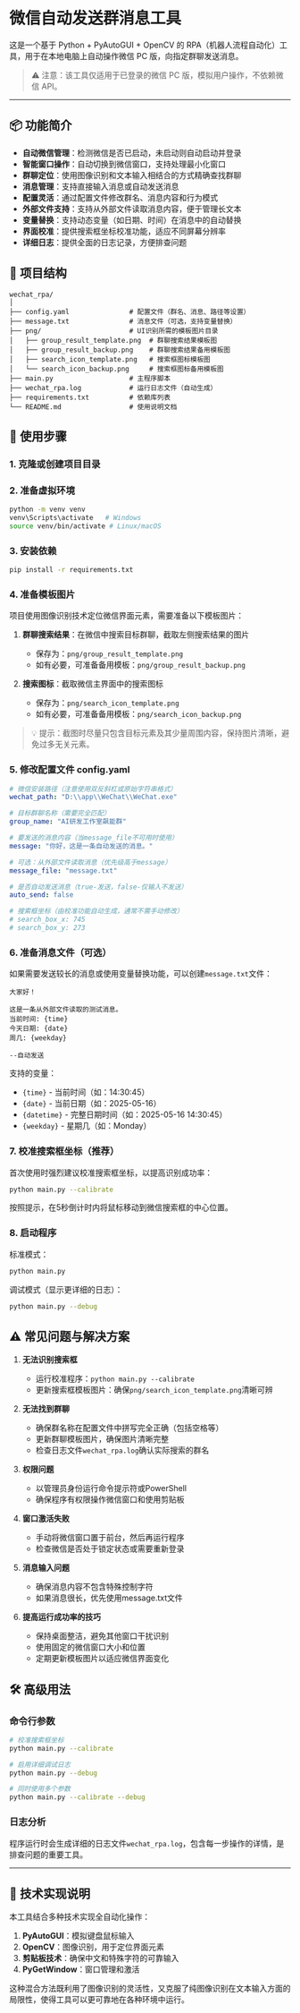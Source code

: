 # 微信自动发送群消息工具

这是一个基于 Python + PyAutoGUI + OpenCV 的 RPA（机器人流程自动化）工具，用于在本地电脑上自动操作微信 PC 版，向指定群聊发送消息。

> ⚠️ 注意：该工具仅适用于已登录的微信 PC 版，模拟用户操作，不依赖微信 API。

---

## 📦 功能简介

- **自动微信管理**：检测微信是否已启动，未启动则自动启动并登录
- **智能窗口操作**：自动切换到微信窗口，支持处理最小化窗口
- **群聊定位**：使用图像识别和文本输入相结合的方式精确查找群聊
- **消息管理**：支持直接输入消息或自动发送消息
- **配置灵活**：通过配置文件修改群名、消息内容和行为模式
- **外部文件支持**：支持从外部文件读取消息内容，便于管理长文本
- **变量替换**：支持动态变量（如日期、时间）在消息中的自动替换
- **界面校准**：提供搜索框坐标校准功能，适应不同屏幕分辨率
- **详细日志**：提供全面的日志记录，方便排查问题

## 📁 项目结构
```
wechat_rpa/
│
├── config.yaml               # 配置文件（群名、消息、路径等设置）
├── message.txt               # 消息文件（可选，支持变量替换）
├── png/                      # UI识别所需的模板图片目录
│   ├── group_result_template.png  # 群聊搜索结果模板图
│   ├── group_result_backup.png    # 群聊搜索结果备用模板图
│   ├── search_icon_template.png   # 搜索框图标模板图
│   └── search_icon_backup.png     # 搜索框图标备用模板图
├── main.py                   # 主程序脚本
├── wechat_rpa.log            # 运行日志文件（自动生成）
├── requirements.txt          # 依赖库列表
└── README.md                 # 使用说明文档
```

## 🧰 使用步骤

### 1. 克隆或创建项目目录

### 2. 准备虚拟环境

```bash
python -m venv venv
venv\Scripts\activate   # Windows
source venv/bin/activate # Linux/macOS
```

### 3. 安装依赖
```bash
pip install -r requirements.txt
```

### 4. 准备模板图片
项目使用图像识别技术定位微信界面元素，需要准备以下模板图片：

1. **群聊搜索结果**：在微信中搜索目标群聊，截取左侧搜索结果的图片
   - 保存为：`png/group_result_template.png`
   - 如有必要，可准备备用模板：`png/group_result_backup.png`

2. **搜索图标**：截取微信主界面中的搜索图标
   - 保存为：`png/search_icon_template.png`
   - 如有必要，可准备备用模板：`png/search_icon_backup.png`

> 💡 提示：截图时尽量只包含目标元素及其少量周围内容，保持图片清晰，避免过多无关元素。

### 5. 修改配置文件 config.yaml
```yaml
# 微信安装路径（注意使用双反斜杠或原始字符串格式）
wechat_path: "D:\\app\\WeChat\\WeChat.exe"  

# 目标群聊名称（需要完全匹配）
group_name: "AI研发工作室飙能群"            

# 要发送的消息内容（当message_file不可用时使用）
message: "你好，这是一条自动发送的消息。"    

# 可选：从外部文件读取消息（优先级高于message）
message_file: "message.txt"                

# 是否自动发送消息（true-发送，false-仅输入不发送）
auto_send: false                           

# 搜索框坐标（由校准功能自动生成，通常不需手动修改）
# search_box_x: 745
# search_box_y: 273
```

### 6. 准备消息文件（可选）
如果需要发送较长的消息或使用变量替换功能，可以创建`message.txt`文件：

```text
大家好！

这是一条从外部文件读取的测试消息。
当前时间: {time}
今天日期: {date}
周几: {weekday}

--自动发送
```

支持的变量：
- `{time}` - 当前时间（如：14:30:45）
- `{date}` - 当前日期（如：2025-05-16）
- `{datetime}` - 完整日期时间（如：2025-05-16 14:30:45）
- `{weekday}` - 星期几（如：Monday）

### 7. 校准搜索框坐标（推荐）
首次使用时强烈建议校准搜索框坐标，以提高识别成功率：
```bash
python main.py --calibrate
```
按照提示，在5秒倒计时内将鼠标移动到微信搜索框的中心位置。

### 8. 启动程序
标准模式：
```bash
python main.py
```

调试模式（显示更详细的日志）：
```bash
python main.py --debug
```

## ⚠️ 常见问题与解决方案

1. **无法识别搜索框**
   - 运行校准程序：`python main.py --calibrate`
   - 更新搜索框模板图片：确保`png/search_icon_template.png`清晰可辨

2. **无法找到群聊**
   - 确保群名称在配置文件中拼写完全正确（包括空格等）
   - 更新群聊模板图片，确保图片清晰完整
   - 检查日志文件`wechat_rpa.log`确认实际搜索的群名

3. **权限问题**
   - 以管理员身份运行命令提示符或PowerShell
   - 确保程序有权限操作微信窗口和使用剪贴板

4. **窗口激活失败**
   - 手动将微信窗口置于前台，然后再运行程序
   - 检查微信是否处于锁定状态或需要重新登录

5. **消息输入问题**
   - 确保消息内容不包含特殊控制字符
   - 如果消息很长，优先使用message.txt文件

6. **提高运行成功率的技巧**
   - 保持桌面整洁，避免其他窗口干扰识别
   - 使用固定的微信窗口大小和位置
   - 定期更新模板图片以适应微信界面变化

## 🛠️ 高级用法

### 命令行参数
```bash
# 校准搜索框坐标
python main.py --calibrate

# 启用详细调试日志
python main.py --debug

# 同时使用多个参数
python main.py --calibrate --debug
```

### 日志分析
程序运行时会生成详细的日志文件`wechat_rpa.log`，包含每一步操作的详情，是排查问题的重要工具。

---

## 📝 技术实现说明

本工具结合多种技术实现全自动化操作：

1. **PyAutoGUI**：模拟键盘鼠标输入
2. **OpenCV**：图像识别，用于定位界面元素
3. **剪贴板技术**：确保中文和特殊字符的可靠输入
4. **PyGetWindow**：窗口管理和激活

这种混合方法既利用了图像识别的灵活性，又克服了纯图像识别在文本输入方面的局限性，使得工具可以更可靠地在各种环境中运行。
